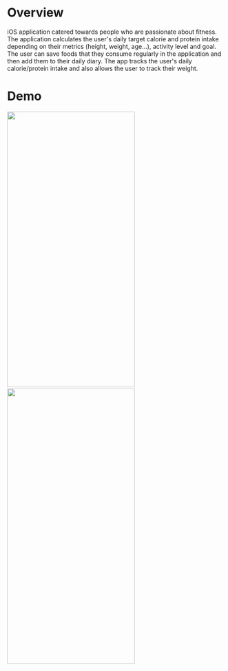 # Overview
iOS application catered towards people who are passionate about fitness. The application calculates the user's daily target calorie and protein intake depending on their metrics (height, weight, age...), activity level and goal. The user can save foods that they consume regularly in the application and then add them to their daily diary. The app tracks the user's daily calorie/protein intake and also allows the user to track their weight. 

# Demo

<img src="https://user-images.githubusercontent.com/90746623/181309022-33b6cdc0-93cd-4495-a64a-068fe80a988d.gif" width="296" height="640"/> <img/> <img src="https://user-images.githubusercontent.com/90746623/182955646-35ae1839-ca1e-4170-81c8-27954fe8c835.PNG" width="296" height="640"/>


